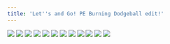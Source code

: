 ```yaml
---
title: 'Let''s and Go! PE Burning Dodgeball edit!'
---
```


![](images/ribald-youth/part-12/pg132.jpg)
![](images/ribald-youth/part-12/pg133.jpg)
![](images/ribald-youth/part-12/pg134.jpg)
![](images/ribald-youth/part-12/pg135.jpg)
![](images/ribald-youth/part-12/pg136.jpg)
![](images/ribald-youth/part-12/pg137.jpg)
![](images/ribald-youth/part-12/pg138.jpg)
![](images/ribald-youth/part-12/pg139.jpg)
![](images/ribald-youth/part-12/pg140.jpg)
![](images/ribald-youth/part-12/pg141.jpg)
![](images/ribald-youth/part-12/pg142.jpg)
![](images/ribald-youth/part-12/pg143.jpg)